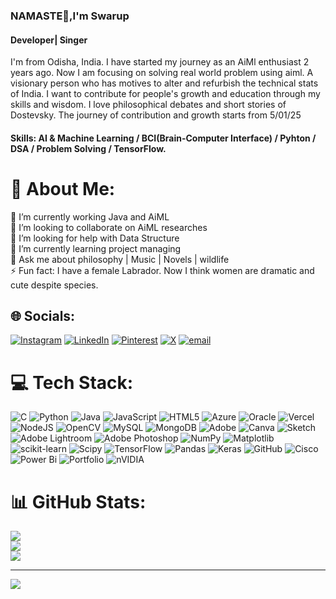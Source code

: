 ### NAMASTE🙏,I'm Swarup
#### Developer| Singer
I'm from Odisha, India. I have started my journey as an AiMl enthusiast 2 years ago. Now I am focusing on solving real world problem using aiml. A visionary person who has motives to alter and refurbish the technical stats of India. I want to contribute for people's growth and education through my skills and wisdom. I love philosophical debates and short stories of Dostevsky. The journey of contribution and growth starts from 5/01/25
#### Skills: AI & Machine Learning / BCI(Brain-Computer Interface) / Pyhton / DSA / Problem Solving / TensorFlow.

# 💫 About Me:
🔭 I’m currently working Java and AiML<br>👯 I’m looking to collaborate on AiML researches<br>🤝 I’m looking for help with Data Structure<br>🌱 I’m currently learning project managing<br>💬 Ask me about philosophy | Music | Novels | wildlife<br>⚡ Fun fact: I have a female Labrador. Now I think women are dramatic and cute despite species.


## 🌐 Socials:
[![Instagram](https://img.shields.io/badge/Instagram-%23E4405F.svg?logo=Instagram&logoColor=white)](https://instagram.com/san.ipynb) [![LinkedIn](https://img.shields.io/badge/LinkedIn-%230077B5.svg?logo=linkedin&logoColor=white)](https://linkedin.com/in/santiswarup-nayak-057958236) [![Pinterest](https://img.shields.io/badge/Pinterest-%23E60023.svg?logo=Pinterest&logoColor=white)](https://pinterest.com/lascvicioussan) [![X](https://img.shields.io/badge/X-black.svg?logo=X&logoColor=white)](https://x.com/Sanswarup) [![email](https://img.shields.io/badge/Email-D14836?logo=gmail&logoColor=white)](mailto:santiswarup.120092@stu.upes.ac.in) 

# 💻 Tech Stack:
![C](https://img.shields.io/badge/c-%2300599C.svg?style=for-the-badge&logo=c&logoColor=white) ![Python](https://img.shields.io/badge/python-3670A0?style=for-the-badge&logo=python&logoColor=ffdd54) ![Java](https://img.shields.io/badge/java-%23ED8B00.svg?style=for-the-badge&logo=openjdk&logoColor=white) ![JavaScript](https://img.shields.io/badge/javascript-%23323330.svg?style=for-the-badge&logo=javascript&logoColor=%23F7DF1E) ![HTML5](https://img.shields.io/badge/html5-%23E34F26.svg?style=for-the-badge&logo=html5&logoColor=white) ![Azure](https://img.shields.io/badge/azure-%230072C6.svg?style=for-the-badge&logo=microsoftazure&logoColor=white) ![Oracle](https://img.shields.io/badge/Oracle-F80000?style=for-the-badge&logo=oracle&logoColor=white) ![Vercel](https://img.shields.io/badge/vercel-%23000000.svg?style=for-the-badge&logo=vercel&logoColor=white) ![NodeJS](https://img.shields.io/badge/node.js-6DA55F?style=for-the-badge&logo=node.js&logoColor=white) ![OpenCV](https://img.shields.io/badge/opencv-%23white.svg?style=for-the-badge&logo=opencv&logoColor=white) ![MySQL](https://img.shields.io/badge/mysql-4479A1.svg?style=for-the-badge&logo=mysql&logoColor=white) ![MongoDB](https://img.shields.io/badge/MongoDB-%234ea94b.svg?style=for-the-badge&logo=mongodb&logoColor=white) ![Adobe](https://img.shields.io/badge/adobe-%23FF0000.svg?style=for-the-badge&logo=adobe&logoColor=white) ![Canva](https://img.shields.io/badge/Canva-%2300C4CC.svg?style=for-the-badge&logo=Canva&logoColor=white) ![Sketch](https://img.shields.io/badge/Sketch-FFB387?style=for-the-badge&logo=sketch&logoColor=black) ![Adobe Lightroom](https://img.shields.io/badge/Adobe%20Lightroom-31A8FF.svg?style=for-the-badge&logo=Adobe%20Lightroom&logoColor=white) ![Adobe Photoshop](https://img.shields.io/badge/adobe%20photoshop-%2331A8FF.svg?style=for-the-badge&logo=adobe%20photoshop&logoColor=white) ![NumPy](https://img.shields.io/badge/numpy-%23013243.svg?style=for-the-badge&logo=numpy&logoColor=white) ![Matplotlib](https://img.shields.io/badge/Matplotlib-%23ffffff.svg?style=for-the-badge&logo=Matplotlib&logoColor=black) ![scikit-learn](https://img.shields.io/badge/scikit--learn-%23F7931E.svg?style=for-the-badge&logo=scikit-learn&logoColor=white) ![Scipy](https://img.shields.io/badge/SciPy-%230C55A5.svg?style=for-the-badge&logo=scipy&logoColor=%white) ![TensorFlow](https://img.shields.io/badge/TensorFlow-%23FF6F00.svg?style=for-the-badge&logo=TensorFlow&logoColor=white) ![Pandas](https://img.shields.io/badge/pandas-%23150458.svg?style=for-the-badge&logo=pandas&logoColor=white) ![Keras](https://img.shields.io/badge/Keras-%23D00000.svg?style=for-the-badge&logo=Keras&logoColor=white) ![GitHub](https://img.shields.io/badge/github-%23121011.svg?style=for-the-badge&logo=github&logoColor=white) ![Cisco](https://img.shields.io/badge/cisco-%23049fd9.svg?style=for-the-badge&logo=cisco&logoColor=black) ![Power Bi](https://img.shields.io/badge/power_bi-F2C811?style=for-the-badge&logo=powerbi&logoColor=black) ![Portfolio](https://img.shields.io/badge/Portfolio-%23000000.svg?style=for-the-badge&logo=firefox&logoColor=#FF7139) ![nVIDIA](https://img.shields.io/badge/nVIDIA-%2376B900.svg?style=for-the-badge&logo=nVIDIA&logoColor=white)
# 📊 GitHub Stats:
![](https://github-readme-stats.vercel.app/api?username=SanSwarup&theme=dracula&hide_border=true&include_all_commits=true&count_private=false)<br/>
![](https://nirzak-streak-stats.vercel.app/?user=SanSwarup&theme=dracula&hide_border=true)<br/>
![](https://github-readme-stats.vercel.app/api/top-langs/?username=SanSwarup&theme=dracula&hide_border=true&include_all_commits=true&count_private=false&layout=compact)

---
[![](https://visitcount.itsvg.in/api?id=SanSwarup&icon=0&color=0)](https://visitcount.itsvg.in)

<!-- Proudly created with GPRM ( https://gprm.itsvg.in ) -->
